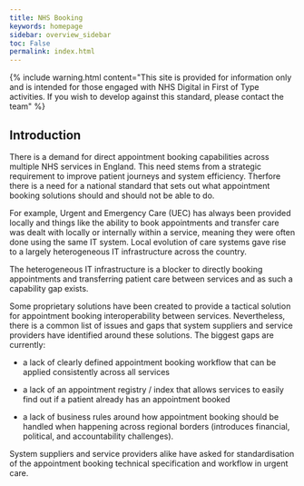 ```yaml
---
title: NHS Booking
keywords: homepage
sidebar: overview_sidebar
toc: False
permalink: index.html
---
```


{% include warning.html content="This site is provided for information only and is intended for those engaged with NHS Digital in First of Type activities. If you wish to develop against this standard, please contact the team" %}




## Introduction

There is a demand for direct appointment booking capabilities across multiple NHS services in England. This need stems from a strategic requirement to improve patient journeys and system efficiency. Therfore there is a need for a national standard that sets out what appointment booking solutions should and should not be able to do.

For example, Urgent and Emergency Care (UEC) has always been provided locally and things like the ability to book appointments and transfer care was dealt with locally or internally within a service, meaning they were often done using the same IT system. Local evolution of care systems gave rise to a largely heterogeneous IT infrastructure across the country.

The heterogeneous IT infrastructure is a blocker to directly booking appointments and transferring patient care between services and as such a capability gap exists.

Some proprietary solutions have been created to provide a tactical solution for appointment booking interoperability between services. Nevertheless, there is a common list of issues and gaps that system suppliers and service providers have identified around these solutions. The biggest gaps are currently:

* a lack of clearly defined appointment booking workflow that can be applied consistently across all services

* a lack of an appointment registry / index that allows services to easily find out if a patient already has an appointment booked

* a lack of business rules around how appointment booking should be handled when happening across regional borders (introduces financial, political, and accountability challenges).

System suppliers and service providers alike have asked for standardisation of the appointment booking technical specification and workflow in urgent care.
